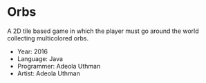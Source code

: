 # Orbs
A 2D tile based game in which the player must go around the world collecting multicolored orbs.

- Year: 2016
- Language: Java
- Programmer: Adeola Uthman
- Artist: Adeola Uthman
